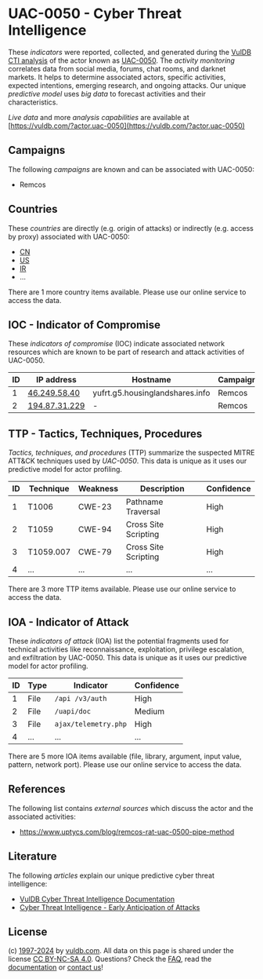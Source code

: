 # UAC-0050 - Cyber Threat Intelligence

These _indicators_ were reported, collected, and generated during the [VulDB CTI analysis](https://vuldb.com/?kb.cti) of the actor known as [UAC-0050](https://vuldb.com/?actor.uac-0050). The _activity monitoring_ correlates data from social media, forums, chat rooms, and darknet markets. It helps to determine associated actors, specific activities, expected intentions, emerging research, and ongoing attacks. Our unique _predictive model_ uses _big data_ to forecast activities and their characteristics.

_Live data_ and more _analysis capabilities_ are available at [https://vuldb.com/?actor.uac-0050](https://vuldb.com/?actor.uac-0050)

## Campaigns

The following _campaigns_ are known and can be associated with UAC-0050:

* Remcos

## Countries

These _countries_ are directly (e.g. origin of attacks) or indirectly (e.g. access by proxy) associated with UAC-0050:

* [CN](https://vuldb.com/?country.cn)
* [US](https://vuldb.com/?country.us)
* [IR](https://vuldb.com/?country.ir)
* ...

There are 1 more country items available. Please use our online service to access the data.

## IOC - Indicator of Compromise

These _indicators of compromise_ (IOC) indicate associated network resources which are known to be part of research and attack activities of UAC-0050.

ID | IP address | Hostname | Campaign | Confidence
-- | ---------- | -------- | -------- | ----------
1 | [46.249.58.40](https://vuldb.com/?ip.46.249.58.40) | yufrt.g5.housinglandshares.info | Remcos | High
2 | [194.87.31.229](https://vuldb.com/?ip.194.87.31.229) | - | Remcos | High

## TTP - Tactics, Techniques, Procedures

_Tactics, techniques, and procedures_ (TTP) summarize the suspected MITRE ATT&CK techniques used by _UAC-0050_. This data is unique as it uses our predictive model for actor profiling.

ID | Technique | Weakness | Description | Confidence
-- | --------- | -------- | ----------- | ----------
1 | T1006 | CWE-23 | Pathname Traversal | High
2 | T1059 | CWE-94 | Cross Site Scripting | High
3 | T1059.007 | CWE-79 | Cross Site Scripting | High
4 | ... | ... | ... | ...

There are 3 more TTP items available. Please use our online service to access the data.

## IOA - Indicator of Attack

These _indicators of attack_ (IOA) list the potential fragments used for technical activities like reconnaissance, exploitation, privilege escalation, and exfiltration by UAC-0050. This data is unique as it uses our predictive model for actor profiling.

ID | Type | Indicator | Confidence
-- | ---- | --------- | ----------
1 | File | `/api /v3/auth` | High
2 | File | `/uapi/doc` | Medium
3 | File | `ajax/telemetry.php` | High
4 | ... | ... | ...

There are 5 more IOA items available (file, library, argument, input value, pattern, network port). Please use our online service to access the data.

## References

The following list contains _external sources_ which discuss the actor and the associated activities:

* https://www.uptycs.com/blog/remcos-rat-uac-0500-pipe-method

## Literature

The following _articles_ explain our unique predictive cyber threat intelligence:

* [VulDB Cyber Threat Intelligence Documentation](https://vuldb.com/?kb.cti)
* [Cyber Threat Intelligence - Early Anticipation of Attacks](https://www.scip.ch/en/?labs.20201022)

## License

(c) [1997-2024](https://vuldb.com/?kb.changelog) by [vuldb.com](https://vuldb.com/?kb.about). All data on this page is shared under the license [CC BY-NC-SA 4.0](https://creativecommons.org/licenses/by-nc-sa/4.0/). Questions? Check the [FAQ](https://vuldb.com/?kb.faq), read the [documentation](https://vuldb.com/?kb) or [contact us](https://vuldb.com/?contact)!
